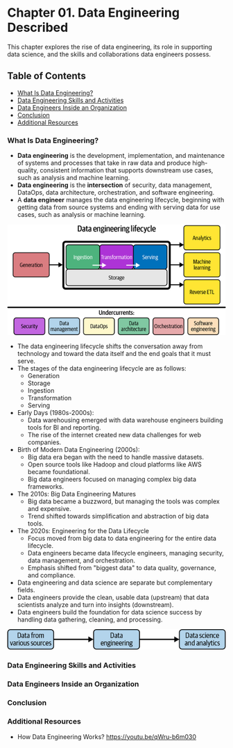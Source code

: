 # Chapter 01. Data Engineering Described
This chapter explores the rise of data engineering, its role in supporting data science, and the skills and collaborations data engineers possess.

## Table of Contents

* [What Is Data Engineering?](#what-is-data-engineering)
* [Data Engineering Skills and Activities](#data-engineering-skills-and-activities)
* [Data Engineers Inside an Organization](#data-engineers-inside-an-organization)
* [Conclusion](#conclusion)
* [Additional Resources](#additional-resources)

### What Is Data Engineering?
* **Data engineering** is the development, implementation, and maintenance of systems and processes that take in raw data and produce high-quality, consistent information that supports downstream use cases, such as analysis and machine learning.
* **Data engineering** is the **intersection** of security, data management, DataOps, data architecture, orchestration, and software engineering.
* A **data engineer** manages the data engineering lifecycle, beginning with getting data from source systems and ending with serving data for use cases, such as analysis or machine learning.

<p align="center">
  <img src="./resources/images/The%20data%20engineering%20lifecycle.png" alt="The data engineering lifecycle"/>
</p>

* The data engineering lifecycle shifts the conversation away from technology and toward the data itself and the end goals that it must serve.
* The stages of the data engineering lifecycle are as follows:
    * Generation
    * Storage
    * Ingestion
    * Transformation
    * Serving
* Early Days (1980s-2000s):
    *  Data warehousing emerged with data warehouse engineers building tools for BI and reporting.
    * The rise of the internet created new data challenges for web companies.
* Birth of Modern Data Engineering (2000s):
    * Big data era began with the need to handle massive datasets.
    * Open source tools like Hadoop and cloud platforms like AWS became foundational.
    * Big data engineers focused on managing complex big data frameworks.
* The 2010s: Big Data Engineering Matures
    * Big data became a buzzword, but managing the tools was complex and expensive.
    * Trend shifted towards simplification and abstraction of big data tools.
* The 2020s: Engineering for the Data Lifecycle
    * Focus moved from big data to data engineering for the entire data lifecycle.
    * Data engineers became data lifecycle engineers, managing security, data management, and orchestration.
    * Emphasis shifted from "biggest data" to data quality, governance, and compliance.
* Data engineering and data science are separate but complementary fields.
* Data engineers provide the clean, usable data (upstream) that data scientists analyze and turn into insights (downstream).
* Data engineers build the foundation for data science success by handling data gathering, cleaning, and processing.
<p align="center">
  <img src="./resources/images/A data engineer gets data and provides value from the data.png" alt="A data engineer gets data and provides value from the data"/>
</p>

### Data Engineering Skills and Activities
### Data Engineers Inside an Organization
### Conclusion
### Additional Resources
* How Data Engineering Works? https://youtu.be/qWru-b6m030